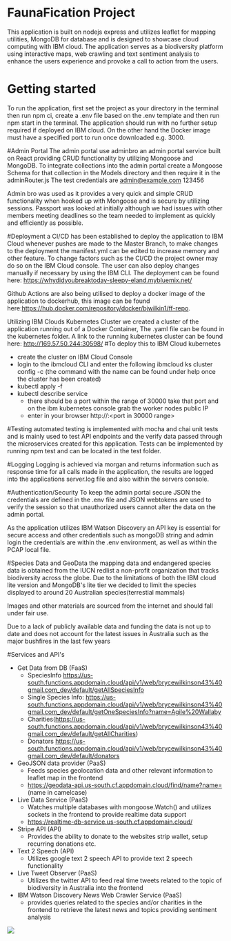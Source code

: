 # FaunaFication Project
This application is built on nodejs express and utilizes leaflet for mapping utilities, MongoDB for database and is designed to  showcase cloud computing with IBM cloud.
The application serves as a biodiversity platform using interactive maps, web crawling and text sentiment analysis to enhance the users experience and provoke a call to action from the users.


# Getting started
To run the application, first set the project as your directory in the terminal then run npm ci, create a .env file based on the .env template and then run npm start in the terminal.
The application should run with no further setup required if deployed on IBM cloud. On the other hand the Docker image must have a specified port to run once downloaded e.g. 3000.


#Admin Portal
The admin portal use adminbro an admin portal service built on React providing CRUD functionality by utilizing Mongoose and MongoDB. To integrate collections into the admin portal create a Mongoose Schema for that collection in the Models directory and then require it in the adminRouter.js
The test credentials are admin@example.com 123456

Admin bro was used as it provides a very quick and simple CRUD functionality when hooked up with Mongoose and is secure by utilizing sessions. Passport was looked at initially although we had issues with other members meeting deadlines so the team needed to implement as quickly and efficiently as possible.

#Deployment
a CI/CD has been established to deploy the application to IBM Cloud whenever pushes are made to the Master Branch, to make changes to the deployment the manifest.yml can be edited to increase memory and other feature. To change factors such as the CI/CD the project owner may do so on the IBM Cloud console.
The user can also deploy changes manually if necessary by using the IBM CLI. The deployment can be found here: https://whydidyoubreaktoday-sleepy-eland.mybluemix.net/ 


Github Actions are also being utilised to deploy a docker image of the application to dockerhub, this image can be found here:https://hub.docker.com/repository/docker/bjwilkin1/ff-repo.


Utilizing IBM Clouds Kubernetes Cluster we created a cluster of the application running out of a Docker Container, The .yaml file can be found in the kubernetes folder. A link to the running kubernetes cluster can be found here: http://169.57.50.244:30598/
#To deploy this to IBM Cloud kubernetes
* create the cluster on IBM Cloud Console
* login to the ibmcloud CLI and enter the following ibmcloud ks cluster config -c <cluster-name> (the command with the name can be found under help once the cluster has been created)
* kubectl apply -f <yaml-file>
* kubectl describe service
  * there should be a port within the range of 30000 take that port and on the ibm kubernetes console grab the worker nodes public IP
  * enter in your browser http://<worker-node public IP>:<port in 30000 range>



#Testing
automated testing is implemented with mocha and chai unit tests and is mainly used to test API endpoints and the verify data passed through the microservices created for this application. Tests can be implemented by running npm test and can be located in the test folder.

#Logging
Logging is achieved via morgan and returns information such as response time for all calls made in the application, the results are logged into the applications server.log file and also within the servers console.

#Authentication/Security
To keep the admin portal secure JSON the credentials are defined in the .env file and JSON webtokens are used to verify the session so that unauthorized users cannot alter the data on the admin portal.

As the application utilizes IBM Watson Discovery an API key is essential for secure access and other credentials such as mongoDB string and admin login the credentials are within the .env environment, as well as within the PCAP local file.


#Species Data and GeoData
the mapping data and endangered species data is obtained from the IUCN redlist a non-profit organization that tracks biodiversity across the globe. Due to the limitations of both the IBM cloud lite version and MongoDB's lite tier we decided to limit the species displayed to around 20 Australian species(terrestial mammals)

Images and other materials are sourced from the internet and should fall under fair use.

Due to a lack of publicly available data and funding the data is not up to date and does not account for the latest issues in Australia such as the major bushfires in the last few years

#Services and API's

* Get Data from DB (FaaS)
  * SpeciesInfo https://us-south.functions.appdomain.cloud/api/v1/web/brycewilkinson43%40gmail.com_dev/default/getAllSpeciesInfo
  * Single Species Info: https://us-south.functions.appdomain.cloud/api/v1/web/brycewilkinson43%40gmail.com_dev/default/getOneSpeciesInfo?name=Agile%20Wallaby 
  * Charities(https://us-south.functions.appdomain.cloud/api/v1/web/brycewilkinson43%40gmail.com_dev/default/getAllCharities)
  * Donators https://us-south.functions.appdomain.cloud/api/v1/web/brycewilkinson43%40gmail.com_dev/default/donators
* GeoJSON data provider (PaaS)
  * Feeds species geolocation data and other relevant information to leaflet map in the frontend
  * https://geodata-api.us-south.cf.appdomain.cloud/find/name?name=         (name in camelcase)
* Live Data Service (PaaS)
  * Watches multiple databases with mongoose.Watch() and utilizes sockets in the frontend to provide realtime data support
  * https://realtime-db-service.us-south.cf.appdomain.cloud/
* Stripe API    (API)
  * Provides the ability to donate to the websites strip wallet, setup recurring donations etc.
* Text 2 Speech (API)
  * Utilizes google text 2 speech API to provide text 2 speech functionality
* Live Tweet Observer (PaaS)
  * Utilizes the twitter API to feed real time tweets related to the topic of biodiversity in Australia into the frontend
* IBM Watson Discovery News Web Crawler Service (PaaS)
    * provides queries related to the species and/or charities in the frontend to retrieve the latest news and topics providing sentiment analysis

<img src=“https://github.com/FaunaFication-737-780/Frontend-service/blob/dev/architectural-diagram.PNG”>